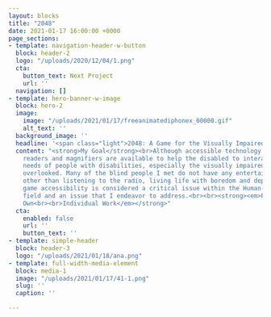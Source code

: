 ```yaml
---
layout: blocks
title: "2048"
date: 2021-01-17 16:00:00 +0000
page_sections:
- template: navigation-header-w-button
  block: header-2
  logo: "/uploads/2020/12/04/1.png"
  cta:
    button_text: Next Project
    url: ''
  navigation: []
- template: hero-banner-w-image
  block: hero-2
  image:
    image: "/uploads/2021/01/17/freeanimatediphonex_00000.gif"
    alt_text: ''
  background_image: ''
  headline: '<span class="light">2048: A Game for the Visually Impaired</span>'
  content: "<strong>My Goal</strong><br>Although accessible technology such as screen
    readers and magnifiers are available to help the disabled to interact, the entertainment
    needs of people with disabilities, especially the visually impaired, are often
    overlooked. Many of the blind people I met do not have any entertainment activities
    other than listening to the radio, living life with boredom and depression. Therefore,
    game accessibility is considered a critical issue within the Human-computer interaction
    field and an issue that I endeavor to address.<br><br><strong><em>Pursued on My
    Own<br><br>Individual Work</em></strong>"
  cta:
    enabled: false
    url: ''
    button_text: ''
- template: simple-header
  block: header-3
  logo: "/uploads/2021/01/18/ana.png"
- template: full-width-media-element
  block: media-1
  image: "/uploads/2021/01/17/41-1.png"
  slug: ''
  caption: ''

---
```

